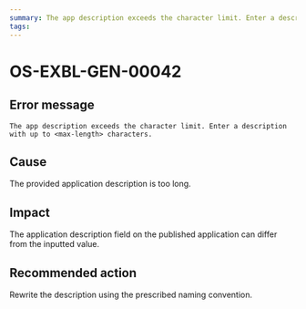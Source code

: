 ```yaml
---
summary: The app description exceeds the character limit. Enter a description with up to <max-length> characters.
tags:
---
```


# OS-EXBL-GEN-00042

## Error message

`The app description exceeds the character limit. Enter a description with up to <max-length> characters.`

## Cause

The provided application description is too long.

## Impact

The application description field on the published application can differ from the inputted value.

## Recommended action

Rewrite the description using the prescribed naming convention.
